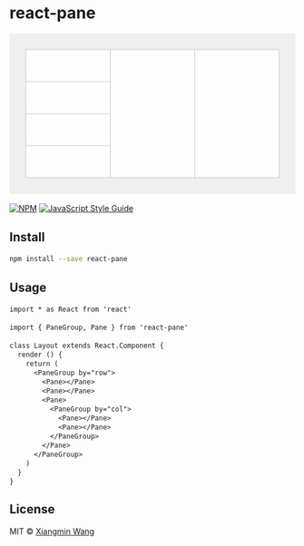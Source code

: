 # react-pane

![screenshot](https://github.com/xiangminwang/react-pane/blob/master/screenshot.png)

[![NPM](https://img.shields.io/npm/v/react-pane.svg)](https://www.npmjs.com/package/react-pane) [![JavaScript Style Guide](https://img.shields.io/badge/code_style-standard-brightgreen.svg)](https://standardjs.com)

## Install

```bash
npm install --save react-pane
```

## Usage

```tsx
import * as React from 'react'

import { PaneGroup, Pane } from 'react-pane'

class Layout extends React.Component {
  render () {
    return (
      <PaneGroup by="row">
        <Pane></Pane>
        <Pane></Pane>
        <Pane>
          <PaneGroup by="col">
            <Pane></Pane>
            <Pane></Pane>
          </PaneGroup>
        </Pane>
      </PaneGroup>
    )
  }
}
```

## License

MIT © [Xiangmin Wang](https://github.com/xiangminwang)
